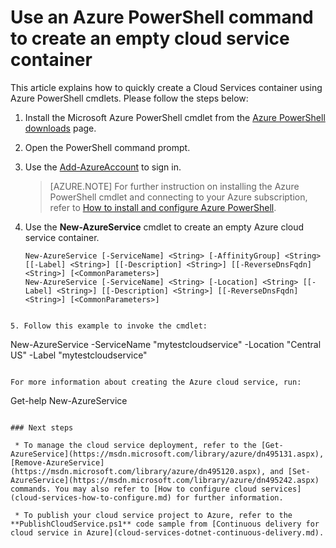 <properties
   pageTitle="Create a cloud service container with PowerShell | Microsoft Azure"
   description="This article explains how to create a cloud service container with PowerShell. The container hosts web and worker roles."
   services="cloud-services"
   documentationCenter=".net"
   authors="cawaMS"
   manager="timlt"
   editor=""/>

<tags
   ms.service="cloud-services"
   ms.devlang="dotnet"
   ms.topic="article"
   ms.tgt_pltfrm="powershell"
   ms.workload="na"
   ms.date="07/29/2016"
   ms.author="cawa"/>

# Use an Azure PowerShell command to create an empty cloud service container
This article explains how to quickly create a Cloud Services container using Azure PowerShell cmdlets. Please follow the steps below:

1. Install the Microsoft Azure PowerShell cmdlet from the [Azure PowerShell downloads](http://aka.ms/webpi-azps) page.
2. Open the PowerShell command prompt.
3. Use the [Add-AzureAccount](https://msdn.microsoft.com/library/dn495128.aspx) to sign in.

    > [AZURE.NOTE] For further instruction on installing the Azure PowerShell cmdlet and connecting to your Azure subscription, refer to [How to install and configure Azure PowerShell](../powershell-install-configure.md).

4. Use the **New-AzureService** cmdlet to create an empty Azure cloud service container.

    ```
    New-AzureService [-ServiceName] <String> [-AffinityGroup] <String> [[-Label] <String>] [[-Description] <String>] [[-ReverseDnsFqdn] <String>] [<CommonParameters>]
    New-AzureService [-ServiceName] <String> [-Location] <String> [[-Label] <String>] [[-Description] <String>] [[-ReverseDnsFqdn] <String>] [<CommonParameters>]
```

5. Follow this example to invoke the cmdlet:
```
New-AzureService -ServiceName "mytestcloudservice" -Location "Central US" -Label "mytestcloudservice"
```

For more information about creating the Azure cloud service, run:
```
Get-help New-AzureService
```

### Next steps

 * To manage the cloud service deployment, refer to the [Get-AzureService](https://msdn.microsoft.com/library/azure/dn495131.aspx), [Remove-AzureService](https://msdn.microsoft.com/library/azure/dn495120.aspx), and [Set-AzureService](https://msdn.microsoft.com/library/azure/dn495242.aspx) commands. You may also refer to [How to configure cloud services](cloud-services-how-to-configure.md) for further information.

 * To publish your cloud service project to Azure, refer to the  **PublishCloudService.ps1** code sample from [Continuous delivery for cloud service in Azure](cloud-services-dotnet-continuous-delivery.md).
